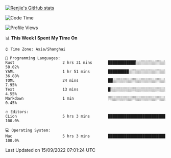[![Renjie's GitHub stats](https://github-readme-stats.vercel.app/api?username=liurenjie1024&show_icons=true&theme=chartreuse-dark)](https://github.com/anuraghazra/github-readme-stats)

<!--START_SECTION:waka-->
![Code Time](http://img.shields.io/badge/Code%20Time-153%20hrs-blue)

![Profile Views](http://img.shields.io/badge/Profile%20Views-4-blue)

📊 **This Week I Spent My Time On** 

```text
⌚︎ Time Zone: Asia/Shanghai

💬 Programming Languages: 
Rust                     2 hrs 31 mins       ████████████░░░░░░░░░░░░░   50.02% 
YAML                     1 hr 51 mins        █████████░░░░░░░░░░░░░░░░   36.88% 
TOML                     24 mins             ██░░░░░░░░░░░░░░░░░░░░░░░   7.95% 
Text                     13 mins             █░░░░░░░░░░░░░░░░░░░░░░░░   4.55% 
Markdown                 1 min               ░░░░░░░░░░░░░░░░░░░░░░░░░   0.45%

🔥 Editors: 
CLion                    5 hrs 3 mins        █████████████████████████   100.0%

💻 Operating System: 
Mac                      5 hrs 3 mins        █████████████████████████   100.0%

```


 Last Updated on 15/09/2022 07:01:24 UTC
<!--END_SECTION:waka-->

